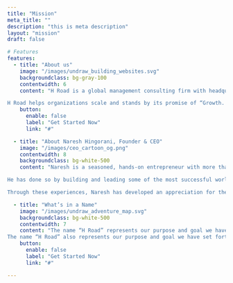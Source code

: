 ```yaml
---
title: "Mission"
meta_title: ""
description: "this is meta description"
layout: "mission"
draft: false

# Features
features:
  - title: "About us"
    image: "/images/undraw_building_websites.svg"
    backgroundclass: bg-gray-100
    contentwidth: 6
    content: "H Road is a global management consulting firm with headquarters in Scottsdale and offices in India. H Road was founded by industry veterans, who are hands-on executives, and have started and scaled several SaaS, Consulting Service and industry businesses successfully over more than 25 years.<br /><br />

H Road helps organizations scale and stands by its promise of “Growth. Delivered.”.<br /> It does so by harnessing the best of proven methodologies and processes in implementing go-to-market strategies, building breakthrough innovation, leveraging global talent and creating extra-ordinary customer experiences."
    button:
      enable: false
      label: "Get Started Now"
      link: "#"

  - title: "About Naresh Hingorani, Founder & CEO"
    image: "/images/ceo_cartoon_og.png"
    contentwidth: 8
    backgroundclass: bg-white-500
    content: "Naresh is a seasoned, hands-on entrepreneur with more than 25 years of experience in building and scaling organizations in Industry, Consulting and SaaS businesses. He has started and scaled a range of enterprises and functions in the industry (Sea-Land, CSX, Maersk), software providers (NeoModal, Descartes), consulting firms (IBM, Bristlecone, H Road).<br /><br />

He has done so by building and leading some of the most successful world class teams, product innovations and processes in Go-To-Market, Product Management and Consulting Delivery. He has also collaborated closely in building effective global partnerships with firms such as SAP, Oracle, Kinaxis, SPS Commerce, Tradeshift, Experian to name a few. His experiences have taken him across the globe to build teams in North America, Europe and Asia Pacific.<br /><br />

Through these experiences, Naresh has developed an appreciation for the critical success factors and best practices for organizations at any scale and has made it his mission to help his customers reach their potential through H Road." 

  - title: "What’s in a Name"
    image: "/images/undraw_adventure_map.svg"
    backgroundclass: bg-white-500
    contentwidth: 7
    content: "The name “H Road” represents our purpose and goal we have set forth for our customers. The “H” represents enabling High Velocity or Turbocharging. The “Road” represents your journey to Scale, Growth & Globalization. We strive to bring keenness of execution in empowering our customer’s journey.<br /><br />
The name “H Road” also represents our purpose and goal we have set forth for our employees. The “H” represents High Standards. We are building a place where curiosity, creativity, collaboration, and clarity, which are the bedrock of innovation, flourish for us and our customers. The “Road” represents our collective journey to have fun in learning, trusting and growing together with our customers. We are creating an experience we can be proud of."
    button:
      enable: false
      label: "Get Started Now"
      link: "#"

---
```

